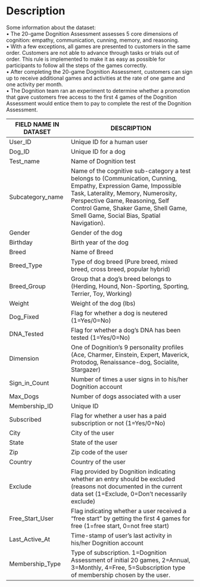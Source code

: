 # Description

Some information about the dataset:  
• The 20-game Dognition Assessment assesses 5 core dimensions of cognition:
empathy, communication, cunning, memory, and reasoning.  
• With a few exceptions, all games are presented to customers in the same order.
Customers are not able to advance through tasks or trials out of order. This rule is
implemented to make it as easy as possible for participants to follow all the steps of
the games correctly.  
• After completing the 20-game Dognition Assessment, customers can sign up to
receive additional games and activities at the rate of one game and one activity per
month.  
• The Dognition team ran an experiment to determine whether a promotion that gave
customers free access to the first 4 games of the Dognition Assessment would entice
them to pay to complete the rest of the Dognition Assessment.
  
  
FIELD NAME IN DATASET | DESCRIPTION
--------------------- | -----------
User_ID | Unique ID for a human user
Dog_ID | Unique ID for a dog
Test_name | Name of Dognition test
Subcategory_name | Name of the cognitive sub-category a test belongs to (Communication, Cunning, Empathy, Expression Game, Impossible Task, Laterality, Memory, Numerosity, Perspective Game, Reasoning, Self Control Game, Shaker Game, Shell Game, Smell Game, Social Bias, Spatial Navigation).
Gender | Gender of the dog
Birthday | Birth year of the dog
Breed | Name of Breed
Breed_Type | Type of dog breed (Pure breed, mixed breed, cross breed, popular hybrid)
Breed_Group | Group that a dog’s breed belongs to (Herding, Hound, Non-Sporting, Sporting, Terrier, Toy, Working)
Weight | Weight of the dog (lbs)
Dog_Fixed | Flag for whether a dog is neutered (1=Yes/0=No)
DNA_Tested | Flag for whether a dog’s DNA has been tested (1=Yes/0=No)
Dimension | One of Dognition’s 9 personality profiles (Ace, Charmer, Einstein, Expert, Maverick, Protodog, Renaissance-dog, Socialite, Stargazer)
Sign_in_Count | Number of times a user signs in to his/her Dognition account
Max_Dogs | Number of dogs associated with a user
Membership_ID | Unique ID
Subscribed | Flag for whether a user has a paid subscription or not (1=Yes/0=No)
City | City of the user
State | State of the user
Zip | Zip code of the user
Country | Country of the user
Exclude | Flag provided by Dognition indicating whether an entry should be excluded (reasons not documented in the current data set (1=Exclude, 0=Don’t necessarily exclude)
Free_Start_User | Flag indicating whether a user received a “free start” by getting the first 4 games for free (1=free start, 0=not free start)
Last_Active_At | Time-stamp of user’s last activity in his/her Dognition account
Membership_Type | Type of subscription. 1=Dognition Assessment of initial 20 games, 2=Annual, 3=Monthly, 4=Free, 5=Subscription type of membership chosen by the user.
